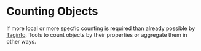 Counting Objects
================

If more local or more specfic counting is required than already possible by [Taginfo](https://taginfo.openstreetmap.org/).
Tools to count objects by their properties or aggregate them in other ways.
